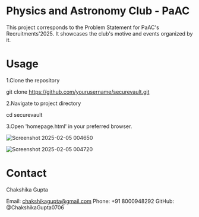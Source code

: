 
# Physics and Astronomy Club - PaAC
  This project corresponds to the Problem Statement for PaAC's Recruitments'2025. It showcases the club's motive and events organized by it.

# Usage
  1.Clone the repository

  git clone https://github.com/yourusername/securevault.git

  2.Navigate to project directory

  cd securevault

  3.Open 'homepage.html' in your preferred browser.

  ![Screenshot 2025-02-05 004650](https://github.com/user-attachments/assets/ddb82e8d-7fe2-49ef-adcf-b11ad8233011)

  ![Screenshot 2025-02-05 004720](https://github.com/user-attachments/assets/88615c84-4c53-4cf9-a1ca-b4d4ee5d14cc)


# Contact
  Chakshika Gupta

  Email: chakshikagupta@gmail.com
  Phone: +91 8000948292
  GitHub: @ChakshikaGupta0706

  
